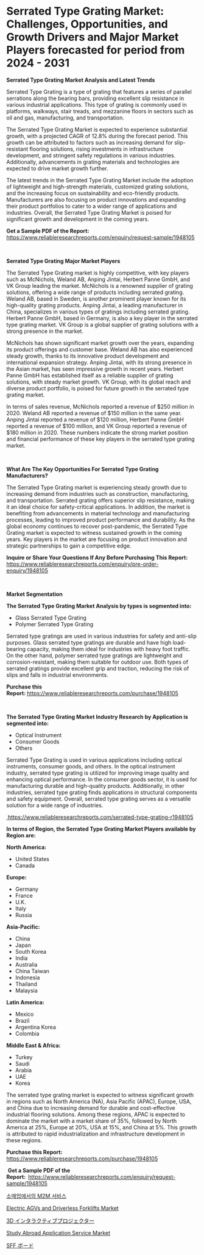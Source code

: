<p><h1>Serrated Type Grating Market: Challenges, Opportunities, and Growth Drivers and Major Market Players forecasted for period from 2024 - 2031</h1></p><p><strong>Serrated Type Grating Market Analysis and Latest Trends</strong></p>
<p><p>Serrated Type Grating is a type of grating that features a series of parallel serrations along the bearing bars, providing excellent slip resistance in various industrial applications. This type of grating is commonly used in platforms, walkways, stair treads, and mezzanine floors in sectors such as oil and gas, manufacturing, and transportation.</p><p>The Serrated Type Grating Market is expected to experience substantial growth, with a projected CAGR of 12.8% during the forecast period. This growth can be attributed to factors such as increasing demand for slip-resistant flooring solutions, rising investments in infrastructure development, and stringent safety regulations in various industries. Additionally, advancements in grating materials and technologies are expected to drive market growth further.</p><p>The latest trends in the Serrated Type Grating Market include the adoption of lightweight and high-strength materials, customized grating solutions, and the increasing focus on sustainability and eco-friendly products. Manufacturers are also focusing on product innovations and expanding their product portfolios to cater to a wider range of applications and industries. Overall, the Serrated Type Grating Market is poised for significant growth and development in the coming years.</p></p>
<p><strong>Get a Sample PDF of the Report:&nbsp;</strong> <a href="https://www.reliableresearchreports.com/enquiry/request-sample/1948105">https://www.reliableresearchreports.com/enquiry/request-sample/1948105</a></p>
<p>&nbsp;</p>
<p><strong>Serrated Type Grating Major Market Players</strong></p>
<p><p>The Serrated Type Grating market is highly competitive, with key players such as McNichols, Weland AB, Anping Jintai, Herbert Panne GmbH, and VK Group leading the market. McNichols is a renowned supplier of grating solutions, offering a wide range of products including serrated grating. Weland AB, based in Sweden, is another prominent player known for its high-quality grating products. Anping Jintai, a leading manufacturer in China, specializes in various types of gratings including serrated grating. Herbert Panne GmbH, based in Germany, is also a key player in the serrated type grating market. VK Group is a global supplier of grating solutions with a strong presence in the market.</p><p>McNichols has shown significant market growth over the years, expanding its product offerings and customer base. Weland AB has also experienced steady growth, thanks to its innovative product development and international expansion strategy. Anping Jintai, with its strong presence in the Asian market, has seen impressive growth in recent years. Herbert Panne GmbH has established itself as a reliable supplier of grating solutions, with steady market growth. VK Group, with its global reach and diverse product portfolio, is poised for future growth in the serrated type grating market.</p><p>In terms of sales revenue, McNichols reported a revenue of $250 million in 2020. Weland AB reported a revenue of $150 million in the same year. Anping Jintai reported a revenue of $120 million, Herbert Panne GmbH reported a revenue of $100 million, and VK Group reported a revenue of $180 million in 2020. These numbers indicate the strong market position and financial performance of these key players in the serrated type grating market.</p></p>
<p>&nbsp;</p>
<p><strong>What Are The Key Opportunities For Serrated Type Grating Manufacturers?</strong></p>
<p><p>The Serrated Type Grating market is experiencing steady growth due to increasing demand from industries such as construction, manufacturing, and transportation. Serrated grating offers superior slip resistance, making it an ideal choice for safety-critical applications. In addition, the market is benefiting from advancements in material technology and manufacturing processes, leading to improved product performance and durability. As the global economy continues to recover post-pandemic, the Serrated Type Grating market is expected to witness sustained growth in the coming years. Key players in the market are focusing on product innovation and strategic partnerships to gain a competitive edge.</p></p>
<p><strong>Inquire or Share Your Questions If Any Before Purchasing This Report:</strong> <a href="https://www.reliableresearchreports.com/enquiry/pre-order-enquiry/1948105">https://www.reliableresearchreports.com/enquiry/pre-order-enquiry/1948105</a></p>
<p>&nbsp;</p>
<p><strong>Market Segmentation</strong></p>
<p><strong>The Serrated Type Grating Market Analysis by types is segmented into:</strong></p>
<p><ul><li>Glass Serrated Type Grating</li><li>Polymer Serrated Type Grating</li></ul></p>
<p><p>Serrated type gratings are used in various industries for safety and anti-slip purposes. Glass serrated type gratings are durable and have high load-bearing capacity, making them ideal for industries with heavy foot traffic. On the other hand, polymer serrated type gratings are lightweight and corrosion-resistant, making them suitable for outdoor use. Both types of serrated gratings provide excellent grip and traction, reducing the risk of slips and falls in industrial environments.</p></p>
<p><strong>Purchase this Report:&nbsp;</strong><a href="https://www.reliableresearchreports.com/purchase/1948105">https://www.reliableresearchreports.com/purchase/1948105</a></p>
<p>&nbsp;</p>
<p><strong>The Serrated Type Grating Market Industry Research by Application is segmented into:</strong></p>
<p><ul><li>Optical Instrument</li><li>Consumer Goods</li><li>Others</li></ul></p>
<p><p>Serrated Type Grating is used in various applications including optical instruments, consumer goods, and others. In the optical instrument industry, serrated type grating is utilized for improving image quality and enhancing optical performance. In the consumer goods sector, it is used for manufacturing durable and high-quality products. Additionally, in other industries, serrated type grating finds applications in structural components and safety equipment. Overall, serrated type grating serves as a versatile solution for a wide range of industries.</p></p>
<p><a href="https://www.reliableresearchreports.com/serrated-type-grating-r1948105">&nbsp;https://www.reliableresearchreports.com/serrated-type-grating-r1948105</a></p>
<p><strong>In terms of Region, the Serrated Type Grating Market Players available by Region are:</strong></p>
<p>
    <p> <strong> North America: </strong>
        <ul>
            <li>United States</li>
            <li>Canada</li>
        </ul>
        </p> 
    <p> <strong> Europe: </strong>
        <ul>
            <li>Germany</li>
            <li>France</li>
            <li>U.K.</li>
            <li>Italy</li>
            <li>Russia</li>
        </ul>
        </p> 
    <p> <strong> Asia-Pacific: </strong>
        <ul>
            <li>China</li>
            <li>Japan</li>
            <li>South Korea</li>
            <li>India</li>
            <li>Australia</li>
            <li>China Taiwan</li>
            <li>Indonesia</li>
            <li>Thailand</li>
            <li>Malaysia</li>
        </ul>
        </p> 
    <p> <strong> Latin America: </strong>
        <ul>
            <li>Mexico</li>
            <li>Brazil</li>
            <li>Argentina Korea</li>
            <li>Colombia</li>
        </ul>
        </p> 
    <p> <strong> Middle East & Africa: </strong>
        <ul>
            <li>Turkey</li>
            <li>Saudi</li>
            <li>Arabia</li>
            <li>UAE</li>
            <li>Korea</li>
        </ul>
    </p>
    </p>
<p><p>The serrated type grating market is expected to witness significant growth in regions such as North America (NA), Asia Pacific (APAC), Europe, USA, and China due to increasing demand for durable and cost-effective industrial flooring solutions. Among these regions, APAC is expected to dominate the market with a market share of 35%, followed by North America at 25%, Europe at 20%, USA at 15%, and China at 5%. This growth is attributed to rapid industrialization and infrastructure development in these regions.</p></p>
<p><strong>Purchase this Report: </strong><a href="https://www.reliableresearchreports.com/purchase/1948105">https://www.reliableresearchreports.com/purchase/1948105</a></p>
<p>&nbsp;<strong>Get a Sample PDF of the Report:&nbsp;&nbsp;</strong><a href="https://www.reliableresearchreports.com/enquiry/request-sample/1948105">https://www.reliableresearchreports.com/enquiry/request-sample/1948105</a></p>
<p><strong></strong></p>
<p><p><a href="https://medium.com/@lilmama456456/%EC%86%8C%EB%A7%A4%EC%8B%9C%EC%9E%A5-%EC%A7%80%ED%91%9C%EC%97%90%EC%84%9C-m2m-%EC%84%9C%EB%B9%84%EC%8A%A4%EC%9D%98-%ED%95%B4%EB%8F%85-%EC%8B%9C%EC%9E%A5-%EC%A0%90%EC%9C%A0%EC%9C%A8-%ED%8A%B8%EB%A0%8C%EB%93%9C-%EB%B0%8F-%EC%84%B1%EC%9E%A5-%ED%8C%A8%ED%84%B4-21e1a049de62">소매업에서의 M2M 서비스</a></p><p><a href="https://issuu.com/reportprime-2/docs/electric-agvs-and-driverless-forklifts-market-size">Electric AGVs and Driverless Forklifts Market</a></p><p><a href="https://medium.com/@estasprer20231/3d%E3%82%A4%E3%83%B3%E3%82%BF%E3%83%A9%E3%82%AF%E3%83%86%E3%82%A3%E3%83%96%E3%83%97%E3%83%AD%E3%82%B8%E3%82%A7%E3%82%AF%E3%82%BF%E3%83%BC%E5%B8%82%E5%A0%B4%E3%81%AE%E3%82%A4%E3%83%B3%E3%82%B5%E3%82%A4%E3%83%88-%E5%B8%82%E5%A0%B4%E5%8B%95%E5%90%91-%E6%88%90%E9%95%B7-%E4%BA%88%E6%B8%AC-2024%E5%B9%B4%E3%81%8B%E3%82%892031%E5%B9%B4%E3%81%BE%E3%81%A7-5182c273cb10">3D インタラクティブプロジェクター</a></p><p><a href="https://github.com/niyotibauri9/Market-Research-Report-List-1/blob/main/study-abroad-application-service-market.md">Study Abroad Application Service Market</a></p><p><a href="https://medium.com/@eleanorardy655/sff%E3%83%9C%E3%83%BC%E3%83%89%E3%81%AE%E5%B8%82%E5%A0%B4%E8%AA%BF%E6%9F%BB%E5%A0%B1%E5%91%8A%E6%9B%B8-%E3%81%9D%E3%81%AE%E6%AD%B4%E5%8F%B2%E3%81%A8%E4%BA%88%E6%B8%AC2031%E5%B9%B4%E3%81%BE%E3%81%A7%E3%81%AE2034-be11178919ee">SFF ボード</a></p></p>